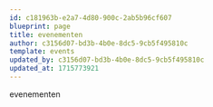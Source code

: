 ```yaml
---
id: c181963b-e2a7-4d80-900c-2ab5b96cf607
blueprint: page
title: evenementen
author: c3156d07-bd3b-4b0e-8dc5-9cb5f495810c
template: events
updated_by: c3156d07-bd3b-4b0e-8dc5-9cb5f495810c
updated_at: 1715773921
---
```

evenementen